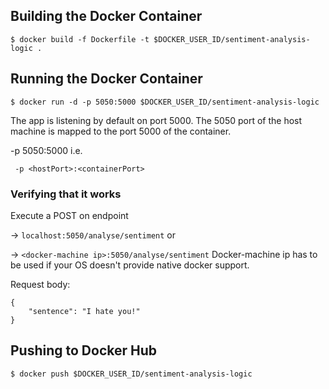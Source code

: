 ## Building the Docker Container

```
$ docker build -f Dockerfile -t $DOCKER_USER_ID/sentiment-analysis-logic .
```

## Running the Docker Container

```
$ docker run -d -p 5050:5000 $DOCKER_USER_ID/sentiment-analysis-logic
```

The app is listening by default on port 5000. The 5050 port of the host machine is mapped to the port 5000 of the container.

-p 5050:5000 i.e.

``` -p <hostPort>:<containerPort>```

### Verifying that it works

Execute a POST on endpoint 

-> `localhost:5050/analyse/sentiment` or 

-> `<docker-machine ip>:5050/analyse/sentiment` Docker-machine ip has to be used if your OS doesn't provide native docker support. 

Request body:

```
{
    "sentence": "I hate you!"
}
```

## Pushing to Docker Hub

```
$ docker push $DOCKER_USER_ID/sentiment-analysis-logic
```